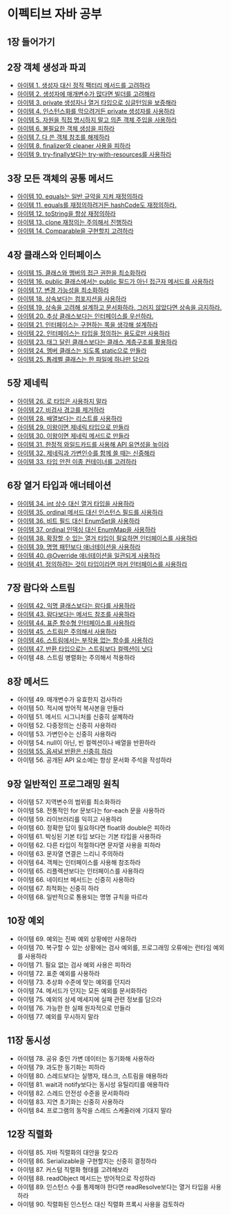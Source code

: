 # 이펙티브 자바 공부

## 1장 들어가기

## 2장 객체 생성과 파괴
- [아이템 1. 생성자 대신 정적 팩터리 메서드를 고려하라](markdown/chapter2/item1.md)
- [아이템 2. 생성자에 매개변수가 많다면 빌더를 고려해라](markdown/chapter2/item2.md)
- [아이템 3. private 생성자나 열거 타입으로 싱글턴임을 보증해라](markdown/chapter2/item3.md)
- [아이템 4. 인스턴스화를 막으려거든 private 생성자를 사용하라](markdown/chapter2/item4.md)
- [아이템 5. 자원을 직접 명시하지 말고 의존 객체 주입을 사용하라](markdown/chapter2/item5.md)
- [아이템 6. 불필요한 객체 생성을 피하라](markdown/chapter2/item6.md)
- [아이템 7. 다 쓴 객체 참조를 해제하라](markdown/chapter2/item7.md)
- [아이템 8. finalizer와 cleaner 사용을 피하라](markdown/chapter2/item8.md)
- [아이템 9. try-finally보다는 try-with-resources를 사용하라](markdown/chapter2/item9.md)

## 3장 모든 객체의 공통 메서드
- [아이템 10. equals는 일반 규약을 지켜 재정의하라](markdown/chapter3/item10.md)
- [아이템 11. equals를 재정의하려거든 hashCode도 재정의하라.]((markdown/chapter3/item11.md))
- [아이템 12. toString을 항상 재정의하라](markdown/chapter3/item12.md)
- [아이템 13. clone 재정의는 주의해서 진행하라](markdown/chapter3/item13.md)
- [아이템 14. Comparable을 구현할지 고려하라](markdown/chapter3/item14.md)

## 4장 클래스와 인터페이스
- [아이템 15. 클래스와 멤버의 접근 권한을 최소화하라](markdown/chapter4/item15.md)
- [아이템 16. public 클래스에서는 public 필드가 아닌 접근자 메서드를 사용하라](markdown/chapter4/item16.md)
- [아이템 17. 변경 가능성을 최소화하라](markdown/chapter4/item17.md)
- [아이템 18. 상속보다는 컴포지션을 사용하라](markdown/chapter4/item18.md)
- [아이템 19. 상속을 고려해 설계하고 문서화하라. 그러지 않았다면 상속을 금지하라.](markdown/chapter4/item19.md)
- [아이템 20. 추상 클래스보다는 인터페이스를 우선하라.](markdown/chapter4/item20.md)
- [아이템 21. 인터페이스는 구현하는 쪽을 생각해 설계하라](markdown/chapter4/item21.md)
- [아이템 22. 인터페이스는 타입을 정의하는 용도로만 사용하라](markdown/chapter4/item22.md)
- [아이템 23. 태그 달린 클래스보다는 클래스 계층구조를 활용하라](markdown/chapter4/item23.md)
- [아이템 24. 멤버 클래스는 되도록 static으로 만들라](markdown/chapter4/item24.md)
- [아이템 25. 톱레벨 클래스는 한 파일에 하나만 담으라](markdown/chapter4/item25.md)

## 5장 제네릭
- [아이템 26. 로 타입은 사용하지 말라](markdown/chapter5/item26.md)
- [아이템 27. 비검사 경고를 제거하라](markdown/chapter5/item27.md)
- [아이템 28. 배열보다는 리스트를 사용하라](markdown/chapter5/item27.md)
- [아이템 29. 이왕이면 제네릭 타입으로 만들라](markdown/chapter5/item29.md)
- [아이템 30. 이왕이면 제네릭 메서드로 만들라](markdown/chapter5/item30.md)
- [아이템 31. 한정적 와일드카드를 사용해 API 유연성을 높이라](markdown/chapter5/item31.md)
- [아이템 32. 제네릭과 가변인수를 함께 쓸 때는 신중해라](markdown/chapter5/item32.md)
- [아이템 33. 타입 안전 이종 컨테이너를 고려하라](markdown/chapter5/item33.md)

## 6장 열거 타입과 애너테이션
- [아이템 34. int 상수 대신 열거 타입을 사용하라](markdown/chapter6/item34.md)
- [아이템 35. ordinal 메서드 대신 인스턴스 필드를 사용하라](markdown/chapter6/item35.md)
- [아이템 36. 비트 필드 대신 EnumSet을 사용하라](markdown/chapter6/item36.md)
- [아이템 37. ordinal 인덱싱 대신 EnumMap을 사용하라](markdown/chapter6/item37.md)
- [아이템 38. 확장할 수 있는 열거 타입이 필요하면 인터페이스를 사용하라](markdown/chapter6/item38.md)
- [아이템 39. 명명 패턴보다 애너테이션을 사용하라](markdown/chapter6/item39.md)
- [아이템 40. @Override 애너테이션을 일관되게 사용하라](markdown/chapter6/item40.md)
- [아이템 41. 정의하려는 것이 타입이라면 마커 인터페이스를 사용하라](markdown/chapter6/item41.md)

## 7장 람다와 스트림
- [아이템 42. 익명 클래스보다는 람다를 사용하라](markdown/chapter7/item42.md)
- [아이템 43. 람다보다는 메서드 참조를 사용하라](markdown/chapter7/item43.md)
- [아이템 44. 표준 함수형 인터페이스를 사용하라](markdown/chapter7/item44.md)
- [아이템 45. 스트림은 주의해서 사용하라](markdown/chapter7/item45.md)
- [아이템 46. 스트림에서는 부작용 없는 함수를 사용하라](markdown/chapter7/item46.md)
- [아이템 47. 반환 타입으로는 스트림보다 컬렉션이 낫다](markdown/chapter7/item47.md)
- 아이템 48. 스트림 병렬화는 주의해서 적용하라

## 8장 메서드
- 아이템 49. 매개변수가 유효한지 검사하라
- 아이템 50. 적시에 방어적 복사본을 만들라
- 아이템 51. 메서드 시그니처를 신중히 설꼐하라
- 아이템 52. 다중정의는 신중히 사용하라
- 아이템 53. 가변인수는 신중히 사용하라
- 아이템 54. null이 아닌, 빈 컬렉션이나 배열을 반환하라
- [아이템 55. 옵셔널 반환은 신중히 하라](markdown/chapter8/item55.md)
- 아이템 56. 공개된 API 요소에는 항상 문서화 주석을 작성하라

## 9장 일반적인 프로그래밍 원칙
- 아이템 57. 지역변수의 범위를 최소화하라
- 아이템 58. 전통적인 for 문보다는 for-each 문을 사용하라
- 아이템 59. 라이브러리를 익히고 사용하라
- 아이템 60. 정확한 답이 필요하다면 float와 double은 피하라
- 아이템 61. 박싱된 기본 타입 보다는 기본 타입을 사용하라
- 아이템 62. 다른 타입이 적절하다면 문자열 사용을 피하라
- 아이템 63. 문자열 연결은 느리니 주의하라
- 아이템 64. 객체는 인터페이스를 사용해 참조하라
- 아이템 65. 리플렉션보다는 인터페이스를 사용하라
- 아이템 66. 네이티브 메서드는 신중히 사용하라
- 아이템 67. 최적화는 신중히 하라
- 아이템 68. 일반적으로 통용되는 명명 규칙을 따르라

## 10장 예외
- 아이템 69. 예외는 진짜 예외 상황에만 사용하라
- 아이템 70. 복구할 수 있는 상황에는 검사 예외를, 프로그래밍 오류에는 런타임 예외를 사용하라
- 아이템 71. 필요 없는 검사 예외 사용은 피하라
- 아이템 72. 표준 예외를 사용하라
- 아이템 73. 추상화 수준에 맞는 예외를 던지라
- 아이템 74. 메서드가 던지는 모든 예외를 문서화하라
- 아이템 75. 예외의 상세 메세지에 실패 관련 정보를 담으라
- 아이템 76. 가능한 한 실패 원자적으로 만들라
- 아이템 77. 예외를 무시하지 말라

## 11장 동시성
- 아이템 78. 공유 중인 가변 데이터는 동기화해 사용하라
- 아이템 79. 과도한 동기화는 피하라
- 아이템 80. 스레드보다는 실행자, 태스크, 스트림을 애용하라
- 아이템 81. wait과 notify보다는 동시성 유틸리티를 애용하라
- 아이템 82. 스레드 안전성 수준을 문서화하라
- 아이템 83. 지연 초기화는 신중히 사용하라
- 아이템 84. 프로그램의 동작을 스레드 스케줄러에 기대지 말라

## 12장 직렬화
- 아이템 85. 자바 직렬화의 대안을 찾으라
- 아이템 86. Serializable을 구현할지는 신중히 결정하라
- 아이템 87. 커스텀 직렬화 형태를 고려해보라
- 아이템 88. readObject 메서드는 방어적으로 작성하라
- 아이템 89. 인스턴스 수를 통제해야 한다면 readResolve보다는 열거 타입을 사용하라
- 아이템 90. 직렬화된 인스턴스 대신 직렬화 프록시 사용을 검토하라